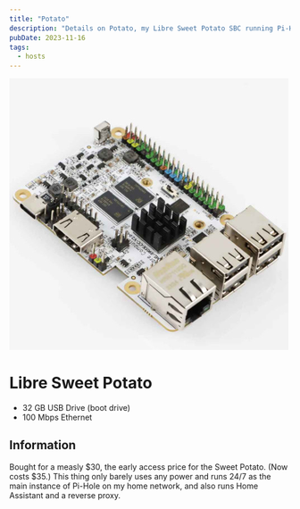 ```yaml
---
title: "Potato"
description: "Details on Potato, my Libre Sweet Potato SBC running Pi-Hole and Home Assistant."
pubDate: 2023-11-16
tags:
  - hosts
---
```


![Libre Sweet Potato](../../img/blog/sweet-potato.jpg)

# Libre Sweet Potato

- 32 GB USB Drive (boot drive)
- 100 Mbps Ethernet

## Information

Bought for a measly $30, the early access price for the Sweet Potato. (Now costs $35.) This thing only barely uses any power and runs 24/7 as the main instance of Pi-Hole on my home network, and also runs Home Assistant and a reverse proxy.
